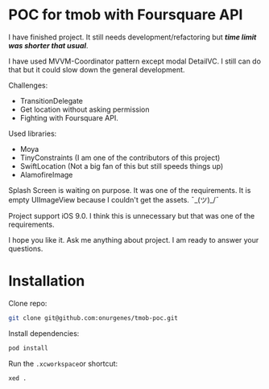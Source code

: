 # POC for tmob with Foursquare API

I have finished project. It still needs development/refactoring but _**time limit was shorter that usual**_.

I have used MVVM-Coordinator pattern except modal DetailVC. I still can do that but it could slow down the general development.

Challenges: 
- TransitionDelegate
- Get location without asking permission
- Fighting with Foursquare API.

Used libraries:
- Moya
- TinyConstraints (I am one of the contributors of this project)
- SwiftLocation (Not a big fan of this but still speeds things up)
- AlamofireImage

Splash Screen is waiting on purpose. It was one of the requirements. It is empty UIImageView because I couldn't get the assets. ¯\_(ツ)_/¯

Project support iOS 9.0. I think this is unnecessary but that was one of the requirements.

I hope you like it. Ask me anything about project. I am ready to answer your questions.

# Installation

Clone repo:
```bash
git clone git@github.com:onurgenes/tmob-poc.git
```

Install dependencies:
```bash
pod install
```

Run the `.xcworkspace`or shortcut:
```bash
xed .
```
